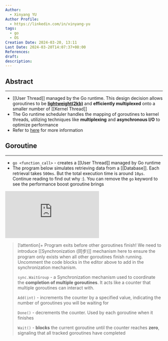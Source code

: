 ```yaml
---
Author:
  - Xinyang YU
Author Profile:
  - https://linkedin.com/in/xinyang-yu
tags:
  - go
  - OS
Creation Date: 2024-03-20, 13:11
Last Date: 2024-03-20T14:07:37+08:00
References: 
draft: 
description: 
---
```

## Abstract
---
- [[User Thread]] managed by the Go runtime. This design decision allows goroutines to be **[lightweight(2kb)](https://github.com/golang/go/blob/f296b7a6f045325a230f77e9bda1470b1270f817/src/runtime/stack.go#L72)** and **efficiently multiplexed** onto a smaller number of [[Kernel Thread]]
- The Go runtime scheduler handles the mapping of goroutines to kernel threads, utilizing techniques like **multiplexing** and **asynchronous I/O** to optimize performance
- Refer to [here](https://granulate.io/blog/deep-dive-into-golang-performance/) for more information

## Goroutine
---
- `go <function_call>` - creates a [[User Thread]] managed by Go runtime
- The program below simulates retrieving data from a [[Database]]. Each retrieval takes `500ms`. But the total execution time is around `10µs`. Continue reading to find out why :). You can remove the `go` keyword to see the performance boost goroutine brings

<div class="onecompilerCode-wrapper">
<iframe
 class="onecompilerCode"
 frameBorder="0" 
 src="https://onecompiler.com/embed/java/427t7cdqw?codeChangeEvent=true&theme=dark&hideLanguageSelection=true&hideNew=true&hideNewFileOption=true&availableLanguages=true&hideTitle=true&hideStdin=true" 
 ></iframe>
 </div>


>[!attention]+ Program exits before other goroutines finish!
> We need to introduce [[Synchronization (同步)]] mechanism here to ensure the program only exists when all other goroutines finish running. Uncomment the code blocks in the editor above to add in the synchronization mechanism.
> 
> `sync.WaitGroup` - a Synchronization mechanism used to coordinate the **completion of multiple goroutines**. It acts like a counter that multiple goroutines can interact with.
> 
> `Add(int)` - increments the counter by a specified value, indicating the number of goroutines you will be waiting for
> 
> `Done()` - decrements the counter. Used by each goroutine when it finishes
> 
> `Wait()` - **blocks** the current goroutine until the counter reaches **zero**, signaling that all tracked goroutines have completed